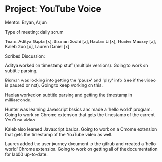 # Project: YouTube Voice

Mentor: Bryan, Arjun

Type of meeting: daily scrum

Team: Aditya Gupta [x], Bisman Sodhi [x], Haolan Li [x], Hunter Massey [x], Kaleb Guo [x], Lauren Daniel [x]

Scribed Discussion: 

Aditya worked on timestamp stuff (multiple versions). Going to work on subtitle parsing.

Bisman was looking into getting the 'pause' and 'play' info (see if the video is paused or not). Going to keep working on this.

Haolan worked on subtitle parsing and getting the timestamp in milliseconds.

Hunter was learning Javascript basics and made a 'hello world' program. Going to work on Chrome extension that gets the timestamp of the current YouTube video.

Kaleb also learned Javascript basics. Going to work on a Chrome extension that gets the timestamp of the YouTube video as well.

Lauren added the user journey document to the github and created a 'hello world' Chrome extension. Going to work on getting all of the documentation for lab00 up-to-date.
